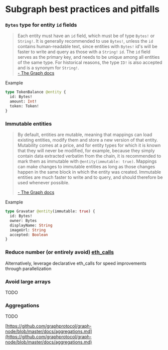 # Subgraph best practices and pitfalls

### `Bytes` type for entity `id` fields

> Each entity must have an `id` field, which must be of type `Bytes!` or `String!`. It is generally recommended to use `Bytes!`, unless the `id` contains human-readable text, since entities with `Bytes!` id's will be faster to write and query as those with a `String!` `id`. The `id` field serves as the primary key, and needs to be unique among all entities of the same type. For historical reasons, the type `ID!` is also accepted and is a synonym for `String!`. \
> [- The Graph docs](https://thegraph.com/docs/en/developing/creating-a-subgraph/#optional-and-required-fields)

Example

```graphql
type TokenBalance @entity {
  id: Bytes!
  amount: Int!
  token: Token!
}
```

### Immutable entities

> By default, entities are mutable, meaning that mappings can load existing entities, modify them and store a new version of that entity. Mutability comes at a price, and for entity types for which it is known that they will never be modified, for example, because they simply contain data extracted verbatim from the chain, it is recommended to mark them as immutable with `@entity(immutable: true)`. Mappings can make changes to immutable entities as long as those changes happen in the same block in which the entity was created. Immutable entities are much faster to write and to query, and should therefore be used whenever possible.
>
> [- The Graph docs](https://thegraph.com/docs/en/developing/creating-a-subgraph/#optional-and-required-fields)

Example

```graphql
type Gravatar @entity(immutable: true) {
  id: Bytes!
  owner: Bytes
  displayName: String
  imageUrl: String
  accepted: Boolean
}
```

### Reduce number (or entirely avoid) [eth\_calls](https://ethereum.org/en/developers/docs/apis/json-rpc/#eth\_call)

Alternatively, leverage declarative eth\_calls for speed improvements through parallelization

### Avoid large arrays

TODO

### Aggregations

TODO

[https://github.com/graphprotocol/graph-node/blob/master/docs/aggregations.md](https://github.com/graphprotocol/graph-node/blob/master/docs/aggregations.md)
